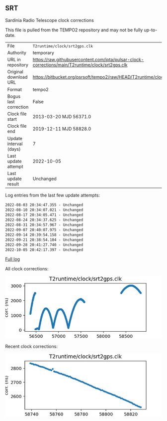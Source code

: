 
## SRT

Sardinia Radio Telescope clock corrections

This file is pulled from the TEMPO2 repository and may not be fully up-to-date.

|     |     |
|:--- |:--- |
| File | `T2runtime/clock/srt2gps.clk` |
| Authority | temporary |
| URL in repository | <https://raw.githubusercontent.com/ipta/pulsar-clock-corrections/main/T2runtime/clock/srt2gps.clk> |
| Original download URL | <https://bitbucket.org/psrsoft/tempo2/raw/HEAD/T2runtime/clock/srt2gps.clk> |
| Format | tempo2 |
| Bogus last correction | False |
| Clock file start | 2013-03-20 MJD 56371.0 |
| Clock file end | 2019-12-11 MJD 58828.0 |
| Update interval (days) | 7 |
| Last update attempt | 2022-10-05 |
| Last update result | Unchanged |

Log entries from the last few update attempts:
```
2022-08-03 20:34:47.355 - Unchanged
2022-08-10 20:34:07.021 - Unchanged
2022-08-17 20:34:05.471 - Unchanged
2022-08-24 20:34:37.625 - Unchanged
2022-08-31 20:34:57.967 - Unchanged
2022-09-07 20:40:07.975 - Unchanged
2022-09-14 20:39:54.158 - Unchanged
2022-09-21 20:38:54.104 - Unchanged
2022-09-28 20:41:27.740 - Unchanged
2022-10-05 20:42:17.397 - Unchanged
```
[Full log](https://raw.githubusercontent.com/ipta/pulsar-clock-corrections/main/log/T2runtime/clock/srt2gps.clk.log)


All clock corrections:

![plot of all clock corrections](srt2gps.clk.png "All corrections")

Recent clock corrections:

![plot of recent clock corrections](srt2gps.clk.short.png "Recent corrections")

